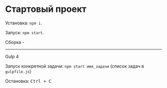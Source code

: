 # Стартовый проект

Установка: `npm i`.

Запуск: `npm start`.

Сборка - <hr>Gulp 4

Запуск конкретной задачи: `npm start имя_задачи` (список задач  в `gulpfile.js`)

Остановка: <kbd>Ctrl + C</kbd>





